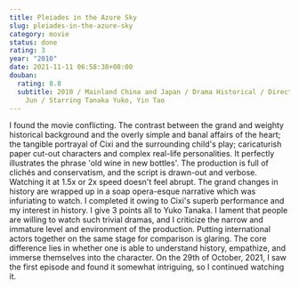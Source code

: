 ```yaml
---
title: Pleiades in the Azure Sky
slug: pleiades-in-the-azure-sky
category: movie
status: done
rating: 3
year: "2010"
date: 2021-11-11 06:58:38+08:00
douban:
  rating: 8.8
  subtitle: 2010 / Mainland China and Japan / Drama Historical / Directed by Wang
    Jun / Starring Tanaka Yuko, Yin Tao
---
```


I found the movie conflicting. The contrast between the grand and weighty historical background and the overly simple and banal affairs of the heart; the tangible portrayal of Cixi and the surrounding child's play; caricaturish paper cut-out characters and complex real-life personalities. It perfectly illustrates the phrase 'old wine in new bottles'. The production is full of clichés and conservatism, and the script is drawn-out and verbose. Watching it at 1.5x or 2x speed doesn't feel abrupt. The grand changes in history are wrapped up in a soap opera-esque narrative which was infuriating to watch. I completed it owing to Cixi's superb performance and my interest in history. I give 3 points all to Yuko Tanaka. I lament that people are willing to watch such trivial dramas, and I criticize the narrow and immature level and environment of the production. Putting international actors together on the same stage for comparison is glaring. The core difference lies in whether one is able to understand history, empathize, and immerse themselves into the character. On the 29th of October, 2021, I saw the first episode and found it somewhat intriguing, so I continued watching it.
